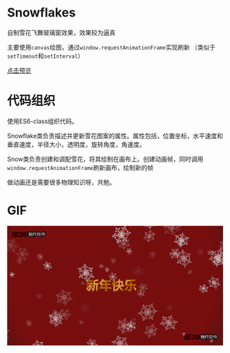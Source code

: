 # Snowflakes
自制雪花飞舞玻璃窗效果，效果较为逼真

主要使用```canvas```绘图，通过```window.requestAnimationFrame```实现刷新
（类似于```setTimeout```和```setInterval```）

[点击预览](http://projects.biubiubius.com/Snowflakes/index.html)

# 代码组织
使用ES6-class组织代码。

Snowflake类负责描述并更新雪花图案的属性。属性包括，位置坐标，水平速度和垂直速度，半径大小，透明度，旋转角度，角速度。

Snow类负责创建和调配雪花，将其绘制在画布上。创建动画帧，同时调用```window.requestAnimationFrame```刷新画布，绘制新的帧

做动画还是需要很多物理知识呀，共勉。

# GIF
![GIF示例](./Snowflakes.gif)
